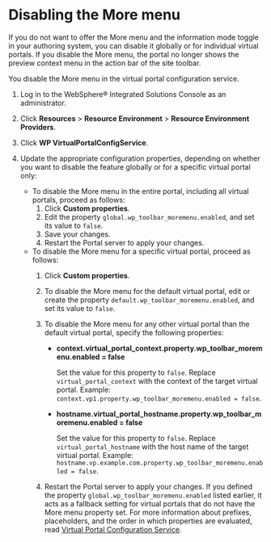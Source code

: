 # Disabling the More menu

If you do not want to offer the More menu and the information mode toggle in your authoring system, you can disable it globally or for individual virtual portals. If you disable the More menu, the portal no longer shows the preview context menu in the action bar of the site toolbar.

You disable the More menu in the virtual portal configuration service.

1.  Log in to the WebSphere® Integrated Solutions Console as an administrator.

2.  Click **Resources** \> **Resource Environment** \> **Resource Environment Providers**.

3.  Click **WP VirtualPortalConfigService**.

4.  Update the appropriate configuration properties, depending on whether you want to disable the feature globally or for a specific virtual portal only:

    -   To disable the More menu in the entire portal, including all virtual portals, proceed as follows:
        1.  Click **Custom properties**.
        2.  Edit the property `global.wp_toolbar_moremenu.enabled`, and set its value to `false`.
        3.  Save your changes.
        4.  Restart the Portal server to apply your changes.
    -   To disable the More menu for a specific virtual portal, proceed as follows:
        1.  Click **Custom properties**.
        2.  To disable the More menu for the default virtual portal, edit or create the property `default.wp_toolbar_moremenu.enabled`, and set its value to `false`.
        3.  To disable the More menu for any other virtual portal than the default virtual portal, specify the following properties:
            -   **context.virtual\_portal\_context.property.wp\_toolbar\_moremenu.enabled = false**

                Set the value for this property to `false`. Replace `virtual_portal_context` with the context of the target virtual portal. Example: `context.vp1.property.wp_toolbar_moremenu.enabled = false`.

            -   **hostname.virtual\_portal\_hostname.property.wp\_toolbar\_moremenu.enabled = false**

                Set the value for this property to `false`. Replace `virtual_portal_hostname` with the host name of the target virtual portal. Example: `hostname.vp.example.com.property.wp_toolbar_moremenu.enabled = false`.

        4.  Restart the Portal server to apply your changes. If you defined the property `global.wp_toolbar_moremenu.enabled` listed earlier, it acts as a fallback setting for virtual portals that do not have the More menu property set. For more information about prefixes, placeholders, and the order in which properties are evaluated, read [Virtual Portal Configuration Service](../../../deployment/manage/config_portal_behavior/service_config_properties/portal_svc_cfg/srvcfg_virtual_portal.md).


